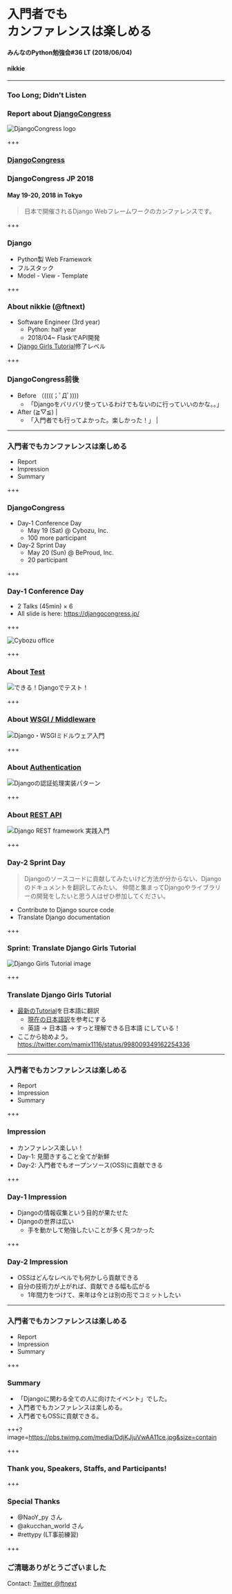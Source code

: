 # 入門者でも<br>カンファレンスは楽しめる
#### みんなのPython勉強会#36 LT (2018/06/04)
#### nikkie

---

### Too Long; Didn't Listen

### Report about [DjangoCongress](https://djangocongress.jp/)

![DjangoCongress logo](https://djangocongress.jp/assets/img/djangocongress_logo.png)

+++

### [DjangoCongress](https://djangocongress.jp/)

### DjangoCongress JP 2018
#### May 19-20, 2018 in Tokyo

> 日本で開催されるDjango Webフレームワークのカンファレンスです。

+++

### Django

- Python製 Web Framework
- フルスタック
- Model - View - Template

+++

### About nikkie (@ftnext)

- Software Engineer (3rd year)
  - Python: half year
  - 2018/04~ FlaskでAPI開発
- [Django Girls Tutorial](https://djangogirlsjapan.gitbooks.io/workshop_tutorialjp/content/)修了レベル

+++

### DjangoCongress前後

- Before （((((；ﾟДﾟ))))
  - 「Djangoをバリバリ使っているわけでもないのに行っていいのかな。。」
- After (≧▽≦) |
  - 「入門者でも行ってよかった。楽しかった！」 |

---

### 入門者でもカンファレンスは楽しめる

- <span class="red-char">Report</span>
- Impression
- Summary

+++

### DjangoCongress

- Day-1 Conference Day
  - May 19 (Sat) @ Cybozu, Inc.
  - 100 more participant
- Day-2 Sprint Day
  - May 20 (Sun) @ BeProud, Inc.
  - 20 participant

+++

### Day-1 Conference Day

- 2 Talks (45min) × 6
- All slide is here: https://djangocongress.jp/

+++

![Cybozu office](https://djangocongress.jp/assets/img/bg_cybozu.jpg)

+++

### About [Test](https://tell-k.github.io/djangocongressjp2018/#1)

![できる！Djangoでテスト！](stapy_June_django_congress/assets/test-talk-slide.png)

+++

### About [WSGI / Middleware](https://speakerdeck.com/thinkami/django-congress-jp-2018-talk)

![Django・WSGIミドルウェア入門](stapy_June_django_congress/assets/middleware-talk-slide.png)

+++

### About [Authentication](http://nwpct1.hatenablog.com/entry/django-auth-patterns)

![Djangoの認証処理実装パターン](stapy_June_django_congress/assets/authentication-talk-slide.png)

+++

### About [REST API](https://slideship.com/users/@massa142/presentations/2018/05/RjVo67zy1JyQiYqe3GgpLB/)

![Django REST framework 実践入門](stapy_June_django_congress/assets/restapi-talk-slide.png)

+++

### Day-2 Sprint Day

> Djangoのソースコードに貢献してみたいけど方法が分からない、Djangoのドキュメントを翻訳してみたい、 仲間と集まってDjangoやライブラリーの開発をしたいと思う人はぜひ参加してください。

- Contribute to Django source code
- Translate Django documentation

+++

### Sprint: Translate Django Girls Tutorial

![Django Girls Tutorial image](https://djangogirlsjapan.gitbooks.io/workshop_tutorialjp/content/images/application.png)

+++

### Translate Django Girls Tutorial

- [最新のTutorial](https://tutorial.djangogirls.org/en/)を日本語に翻訳
  - [現在の日本語訳](https://djangogirlsjapan.gitbooks.io/workshop_tutorialjp/content/)を参考にする
  - 英語 -> 日本語 -> すっと理解できる日本語 にしている！
- ここから始めよう。 https://twitter.com/mamix1116/status/998009349162254336

---

### 入門者でもカンファレンスは楽しめる

- Report
- <span class="red-char">Impression</span>
- Summary

+++

### Impression

- カンファレンス楽しい！
- Day-1: 見聞きすること全てが新鮮
- Day-2: 入門者でもオープンソース(OSS)に貢献できる

+++

### Day-1 Impression

- Djangoの情報収集という目的が果たせた
- Djangoの世界は広い
  - 手を動かして勉強したいことが多く見つかった

+++

### Day-2 Impression

- OSSはどんなレベルでも何かしら貢献できる
- 自分の技術力が上がれば、貢献できる幅も広がる
  - 1年間力をつけて、来年は今とは別の形でコミットしたい

---

### 入門者でもカンファレンスは楽しめる

- Report
- Impression
- <span class="red-char">Summary</span>

+++

### Summary

- 「Djangoに関わる全ての人に向けたイベント」でした。
- 入門者でもカンファレンスは楽しめる。
- 入門者でもOSSに貢献できる。

+++?image=https://pbs.twimg.com/media/DdjKJjuVwAA11ce.jpg&size=contain

+++

### Thank you, Speakers, Staffs, and Participants!

+++

### Special Thanks

- @NaoY_py さん
- @akucchan_world さん
- #rettypy (LT事前練習)

+++

### ご清聴ありがとうございました

Contact: [Twitter @ftnext](https://twitter.com/ftnext)
